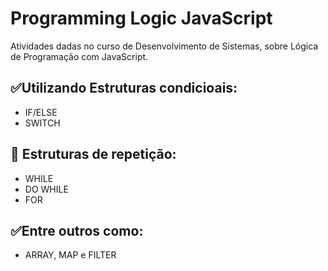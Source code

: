 # Programming Logic JavaScript
Atividades dadas no curso de Desenvolvimento de Sistemas, sobre Lógica de Programação com JavaScript.

## ✅Utilizando Estruturas condicioais:
- IF/ELSE
- SWITCH

## 🔁 Estruturas de repetição:
- WHILE
- DO WHILE
- FOR

## ✅Entre outros como:
- ARRAY, MAP e FILTER
